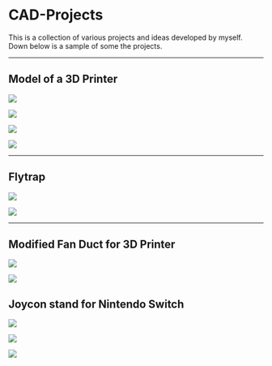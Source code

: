 # CAD-Projects
This is a collection of various projects and ideas developed by myself. Down below is a sample of some the projects.
***

## Model of a 3D Printer
![](https://github.com/ViktorJager/CAD-Projects/blob/master/Model%20of%203D%20Printer/images/3D%20Printer%20-%20Complete%20Assemble%20-%20RealView.PNG?raw=true)

![](https://github.com/ViktorJager/CAD-Projects/blob/master/Model%20of%203D%20Printer/images/3D%20Printer.PNG?raw=true)

![](https://github.com/ViktorJager/CAD-Projects/blob/master/Model%20of%203D%20Printer/images/3D%20Printer%20-%20Exploded.PNG?raw=true)

![](https://github.com/ViktorJager/CAD-Projects/blob/master/Model%20of%203D%20Printer/assembly%20drawing/3D%20Printer%20-%20Assembly%20Drawing.png?raw=true)
***

## Flytrap
![](https://github.com/ViktorJager/CAD-Projects/blob/master/Various%20Objects/Flytrap/Flytrap.png?raw=true)

![](https://github.com/ViktorJager/CAD-Projects/blob/master/Various%20Objects/Flytrap/Flytrap%20section%20view.png?raw=true)
***

## Modified Fan Duct for 3D Printer
![](https://github.com/ViktorJager/CAD-Projects/blob/master/3D%20Printing/Upgraded%20Parts/Anet%20A8/Extended%20Fan%20Duct/img.png?raw=true)

![](https://github.com/ViktorJager/CAD-Projects/blob/master/3D%20Printing/Upgraded%20Parts/Anet%20A8/Extended%20Fan%20Duct/printed%20ducts.jpg?raw=true)

## Joycon stand for Nintendo Switch
![](https://github.com/ViktorJager/CAD-Projects/blob/master/Various%20Objects/Joycon%20Stand%20for%20Nintendo%20Switch/SpaceHexagon/JoyconStand_SpaceHexagon.PNG?raw=true)

![](https://github.com/ViktorJager/CAD-Projects/blob/master/Various%20Objects/Joycon%20Stand%20for%20Nintendo%20Switch/SpaceHexagon/printed%20back.jpg?raw=true)

![](https://github.com/ViktorJager/CAD-Projects/blob/master/Various%20Objects/Joycon%20Stand%20for%20Nintendo%20Switch/SpaceHexagon/printed%20front.jpg?raw=true)

